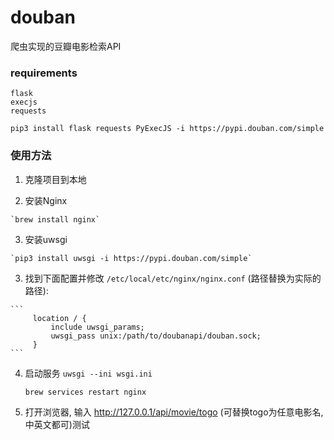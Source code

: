 # douban
爬虫实现的豆瓣电影检索API

### requirements
    flask
    execjs
    requests

`pip3 install flask requests PyExecJS -i https://pypi.douban.com/simple`

### 使用方法

1.   克隆项目到本地

2.   安装Nginx

    `brew install nginx`

3.   安装uwsgi

    `pip3 install uwsgi -i https://pypi.douban.com/simple`

3.   找到下面配置并修改 `/etc/local/etc/nginx/nginx.conf` (路径替换为实际的路径):

    ```
         location / {
             include uwsgi_params;
             uwsgi_pass unix:/path/to/doubanapi/douban.sock;
         }
    ```

4.  启动服务
    `uwsgi --ini wsgi.ini`

    `brew services restart nginx`

5.  打开浏览器, 输入 http://127.0.0.1/api/movie/togo (可替换togo为任意电影名, 中英文都可)测试

